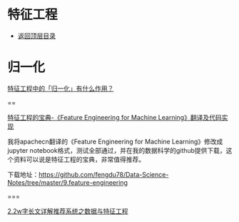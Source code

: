 # 特征工程

* [返回顶层目录](../../SUMMARY.md#目录)




# 归一化

[特征工程中的「归一化」有什么作用？](https://www.zhihu.com/question/20455227/answer/197897298)





==

[特征工程的宝典-《Feature Engineering for Machine Learning》翻译及代码实现](https://mp.weixin.qq.com/s/TEBcnUTNTtSsLie-xR8LbA)

我将apachecn翻译的《Feature Engineering for Machine Learning》修改成jupyter notebook格式，测试全部通过，并在我的数据科学的github提供下载，这个资料可以说是特征工程的宝典，非常值得推荐。

下载地址：<https://github.com/fengdu78/Data-Science-Notes/tree/master/9.feature-engineering>

===

[2.2w字长文详解推荐系统之数据与特征工程](https://zhuanlan.zhihu.com/p/100864696)

